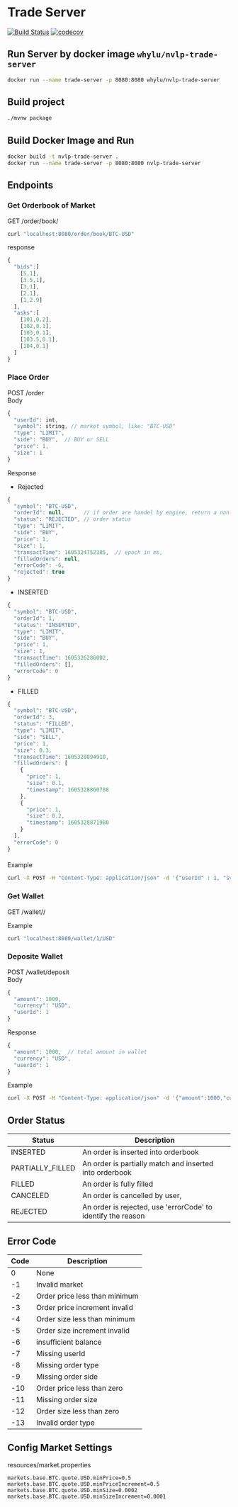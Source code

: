 # Trade Server 
[![Build Status](https://travis-ci.com/whylu/NVLP_trade-server.svg?branch=master)](https://travis-ci.com/whylu/NVLP_trade-server)
[![codecov](https://codecov.io/gh/whylu/NVLP_trade-server/branch/master/graph/badge.svg)](https://codecov.io/gh/whylu/NVLP_trade-server)

## Run Server by docker image `whylu/nvlp-trade-server`
```sh
docker run --name trade-server -p 8080:8080 whylu/nvlp-trade-server
```

## Build project
```sh
./mvnw package
```

## Build Docker Image and Run
```sh
docker build -t nvlp-trade-server .
docker run --name trade-server -p 8080:8080 nvlp-trade-server
```


## Endpoints
### Get Orderbook of Market  
GET /order/book/<symbol>
```sh
curl "localhost:8080/order/book/BTC-USD"
```
response 
```js
{
  "bids":[
    [5,1],
    [3.5,1],
    [3,1],
    [2,1],
    [1,2.9]
  ],
  "asks":[
    [101,0.2],
    [102,0.1],
    [103,0.1],
    [103.5,0.1],
    [104,0.1]
  ]
}
```


### Place Order
POST /order  
Body
```js
{
  "userId": int,
  "symbol": string, // market symbol, like: "BTC-USD"
  "type": "LIMIT", 
  "side": "BUY",  // BUY or SELL
  "price": 1, 
  "size": 1
}
```

Response  
- Rejected
```js
{
  "symbol": "BTC-USD",
  "orderId": null,		// if order are handel by engine, return a non-null orderId
  "status": "REJECTED", // order status
  "type": "LIMIT",
  "side": "BUY",
  "price": 1,
  "size": 1,
  "transactTime": 1605324752385,  // epoch in ms, 
  "filledOrders": null,
  "errorCode": -6,
  "rejected": true
}
```

- INSERTED
```js
{
  "symbol": "BTC-USD",
  "orderId": 1,
  "status": "INSERTED",
  "type": "LIMIT",
  "side": "BUY",
  "price": 1,
  "size": 1,
  "transactTime": 1605326286002,
  "filledOrders": [],
  "errorCode": 0
}
````

- FILLED
```js
{
  "symbol": "BTC-USD",
  "orderId": 3,
  "status": "FILLED",
  "type": "LIMIT",
  "side": "SELL",
  "price": 1,
  "size": 0.3,
  "transactTime": 1605328894910,
  "filledOrders": [
    {
      "price": 1,
      "size": 0.1,
      "timestamp": 1605328860788
    },
    {
      "price": 1,
      "size": 0.2,
      "timestamp": 1605328871980
    }
  ],
  "errorCode": 0
}
```

#### 

Example
```sh
curl -X POST -H "Content-Type: application/json" -d '{"userId" : 1, "symbol": "BTC-USD", "type" : "LIMIT", "side": "BUY", "price": 1, "size": 1}' "http://localhost:8080/order"
```


### Get Wallet
GET /wallet/<userId>/<currency>   

Example
```sh
curl "localhost:8080/wallet/1/USD"
```


### Deposite Wallet
POST /wallet/deposit  
Body
```js
{
  "amount": 1000,
  "currency": "USD",
  "userId": 1
}
````

Response
```js
{
  "amount": 1000,  // total amount in wallet
  "currency": "USD",
  "userId": 1
}
````

Example
```sh
curl -X POST -H "Content-Type: application/json" -d '{"amount":1000,"currency":"USD","userId":1}' "http://localhost:8080/wallet/deposit"
```



## Order Status
| Status  |  Description |
| ---- | ---- |
| INSERTED | An order is inserted into orderbook |
| PARTIALLY_FILLED | An order is partially match and inserted into orderbook |
| FILLED | An order is fully filled |
| CANCELED | An order is cancelled by user, |
| REJECTED | An order is rejected, use 'errorCode' to identify the reason |


## Error Code
| Code | Description |  
| ---- | ---- |
| 0 | None |
| -1 | Invalid market |
| -2 | Order price less than minimum |
| -3 | Order price increment invalid | 
| -4 | Order size less than minimum | 
| -5 | Order size increment invalid |
| -6 | insufficient balance |
| -7 | Missing userId |
| -8 | Missing order type |
| -9 | Missing order side |
| -10 | Order price less than zero |
| -11 | Missing order size | 
| -12 | Order size less than zero | 
| -13 | Invalid order type |





## Config Market Settings
resources/market.properties
```properties
markets.base.BTC.quote.USD.minPrice=0.5
markets.base.BTC.quote.USD.minPriceIncrement=0.5
markets.base.BTC.quote.USD.minSize=0.0002
markets.base.BTC.quote.USD.minSizeIncrement=0.0001
```

